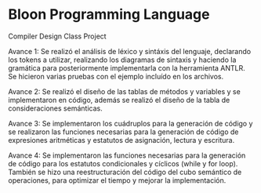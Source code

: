 # Bloon Programming Language
Compiler Design Class Project

Avance 1:
Se realizó el análisis de léxico y sintáxis del lenguaje, declarando los tokens a utilizar, realizando los diagramas de sintaxis y haciendo la gramática para posteriormente implementarla con la herramienta ANTLR. Se hicieron varias pruebas con el ejemplo incluído en los archivos.

Avance 2:
Se realizó el diseño de las tablas de métodos y variables y se implementaron en código, además se realizó el diseño de la tabla de consideraciones semánticas.

Avance 3:
Se implementaron los cuádruplos para la generación de código y se realizaron las funciones necesarias para la generación de código de expresiones aritméticas y estatutos de asignación, lectura y escritura.

Avance 4:
Se implementaron las funciones necesarias para la generación de código para los estatutos condicionales y cíclicos (while y for loop). También se hizo una reestructuración del código del cubo semántico de operaciones, para optimizar el tiempo y mejorar la implementación.